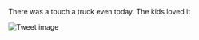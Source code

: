 There was a touch a truck even today. The kids loved it


![Tweet image](/asset/crosspoast/Gujs_e3WIAAXEGG.jpg)

